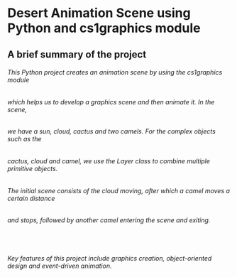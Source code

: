 # Desert Animation Scene using Python and cs1graphics module

## A brief summary of the project

###### This Python project creates an animation scene by using the cs1graphics module
###### which helps us to develop a graphics scene and then animate it. In the scene,
###### we have a sun, cloud, cactus and two camels. For the complex objects such as the
###### cactus, cloud and camel, we use the Layer class to combine multiple primitive objects.
###### The initial scene consists of the cloud moving, after which a camel moves a certain distance 
###### and stops, followed by another camel entering the scene and exiting.

&nbsp;  

###### Key features of this project include graphics creation, object-oriented design and event-driven animation.

